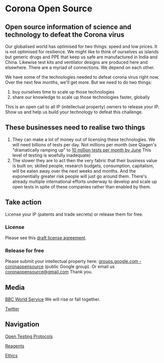 
# Corona Open Source

## Open source information of science and technology to defeat the Corona virus

Our globalised world has optimised for two things: speed and low prices.  It is not optimised for resilience.  We might like to think of ourselves as islands but generic drugs and PPE that keep us safe are manufactured in India and China.  Likewise test kits and ventilator designs are produced here and elsewhere.  There are a myriad of connections.  We depend on each other.

We have some of the technologies needed to defeat corona virus right now.  Over the next few months, we'll get more.  But we need to do two things:

1. buy ourselves time to scale up those technologies
1. share our knowledge to scale up those technologies faster, globally

This is an open call to all IP (intellectual property) owners to release your IP.  Show us and help us build your technology to defeat this challenge.

## These businesses need to realise two things

1.  They can make a lot of money out of licensing these technologies.  We will need billions of tests per day.  Not millions per month (see Qiagen's "dramatically ramping up" to [10 million tests per month by June](https://corporate.qiagen.com/newsroom/press-releases/2020/20200317_capacity_increase)  This level of testing is woefully inadequate)
2.  The slower they are to act then the very fabric that their business value is built on; skilled people, research budgets, consumption, capitalism, will be eaten away over the next weeks and months.  And the exponentially greater risk people will just go around them.  There's already multiple international efforts underway to develop and scale up open tests in spite of these companies rather than enabled by them.

## Take action

License your IP (patents and trade secrets) or release them for free.

### License

Please see this [draft license agreement](licenses/ip-owner.html).

### Release for free

Please submit your intellectual property here: [groups.google.com - coronaopensource](https://groups.google.com/forum/#!newtopic/coronaopensource) (public Google group).  Or email us [coronaopensource@gmail.com](mailto:coronaopensource@gmail.com)  Thank you.


## Media

[BBC World Service](https://www.bbc.co.uk/sounds/play/w3csy7l6)
We will rise or fall together.

[Twitter](https://twitter.com/CoronaOpen)

## Navigation

[Open Testing Protocols](testing/index.html)

[Reagents](reagents/index.html)

[Ethics](philosophy/index.html)
